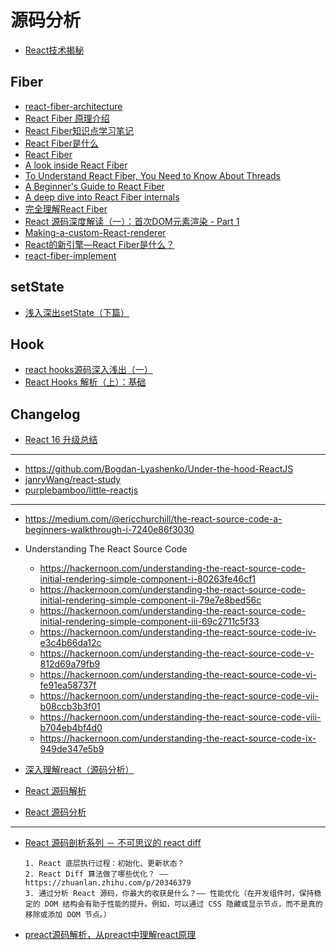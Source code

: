 # 源码分析

- [React技术揭秘](https://react.iamkasong.com/#%E5%AF%BC%E5%AD%A6%E8%A7%86%E9%A2%91)

## Fiber

- [react-fiber-architecture](https://github.com/acdlite/react-fiber-architecture)
- [React Fiber 原理介绍](https://segmentfault.com/a/1190000018250127)
- [React Fiber知识点学习笔记](https://segmentfault.com/a/1190000017784309)
- [React Fiber是什么](https://zhuanlan.zhihu.com/p/26027085)
- [React Fiber](https://juejin.cn/post/6844903582622285831)
- [A look inside React Fiber](https://makersden.io/blog/look-inside-fiber)
- [To Understand React Fiber, You Need to Know About Threads](https://dev.to/afairlie/to-understand-react-fiber-you-need-to-know-about-threads-3dof)
- [A Beginner's Guide to React Fiber](https://morioh.com/p/808b67dca7b5)
- [A deep dive into React Fiber internals](https://blog.logrocket.com/deep-dive-into-react-fiber-internals/)
- [完全理解React Fiber](http://www.ayqy.net/blog/dive-into-react-fiber/)
- [React 源码深度解读（一）：首次DOM元素渲染 - Part 1](https://segmentfault.com/a/1190000016741764)
- [Making-a-custom-React-renderer](https://github.com/nitin42/Making-a-custom-React-renderer)
- [React的新引擎—React Fiber是什么？](http://www.infoq.com/cn/articles/what-the-new-engine-of-react)
- [react-fiber-implement](https://github.com/tranbathanhtung/react-fiber-implement)

## setState

- [浅入深出setState（下篇）](https://segmentfault.com/a/1190000015821018)

## Hook

- [react hooks源码深入浅出（一）](https://segmentfault.com/a/1190000038431635)
- [React Hooks 解析（上）：基础](https://segmentfault.com/a/1190000018928587)

## Changelog

- [React 16 升级总结](https://segmentfault.com/a/1190000017540511)


---


- https://github.com/Bogdan-Lyashenko/Under-the-hood-ReactJS
- [janryWang/react-study](https://github.com/janryWang/react-study)
- [purplebamboo/little-reactjs](https://github.com/purplebamboo/little-reactjs)

---

- https://medium.com/@ericchurchill/the-react-source-code-a-beginners-walkthrough-i-7240e86f3030
- Understanding The React Source Code

    - https://hackernoon.com/understanding-the-react-source-code-initial-rendering-simple-component-i-80263fe46cf1
    - https://hackernoon.com/understanding-the-react-source-code-initial-rendering-simple-component-ii-79e7e8bed56c
    - https://hackernoon.com/understanding-the-react-source-code-initial-rendering-simple-component-iii-69c2711c5f33
    - https://hackernoon.com/understanding-the-react-source-code-iv-e3c4b66da12c
    - https://hackernoon.com/understanding-the-react-source-code-v-812d69a79fb9
    - https://hackernoon.com/understanding-the-react-source-code-vi-fe91ea58737f
    - https://hackernoon.com/understanding-the-react-source-code-vii-b08ccb3b3f01
    - https://hackernoon.com/understanding-the-react-source-code-viii-b704eb4bf4d0
    - https://hackernoon.com/understanding-the-react-source-code-ix-949de347e5b9

- [深入理解react（源码分析）](https://github.com/lanjingling0510/blog/issues/1)
- [React 源码解析](https://zhuanlan.zhihu.com/p/28697362)
- [React 源码分析](https://www.gitbook.com/book/icepy/react/details)

---

- [React 源码剖析系列 － 不可思议的 react diff](https://zhuanlan.zhihu.com/p/20346379)

    ```
    1. React 底层执行过程：初始化、更新状态？
    2. React Diff 算法做了哪些优化？ —— https://zhuanlan.zhihu.com/p/20346379 
    3. 通过分析 React 源码，你最大的收获是什么？—— 性能优化（在开发组件时，保持稳定的 DOM 结构会有助于性能的提升。例如，可以通过 CSS 隐藏或显示节点，而不是真的移除或添加 DOM 节点。）
    ```

- [preact源码解析，从preact中理解react原理](https://zhuanlan.zhihu.com/p/100076938)
